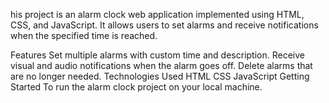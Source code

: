 his project is an alarm clock web application implemented using HTML, CSS, and JavaScript. It allows users to set alarms and receive notifications when the specified time is reached.

Features Set multiple alarms with custom time and description. Receive visual and audio notifications when the alarm goes off. Delete alarms that are no longer needed. Technologies Used HTML CSS JavaScript Getting Started To run the alarm clock project on your local machine.
